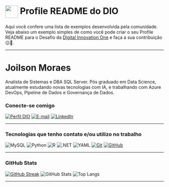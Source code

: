 <h1>
    <a href="https://www.dio.me/">
     <img align="center" width="40px" src="https://hermes.digitalinnovation.one/assets/diome/logo-minimized.png"></a>
    <span> Profile README do DIO</span>
</h1>

Aqui você confere uma lista de exemplos desenvolvida pela comunidade. Veja abaixo um exemplo simples de como você pode criar o seu Profile README para o Desafio da [Digital Innovation One](https://www.dio.me/) e faça a sua contribuição 😉🚀.

---

# Joilson Moraes

Analista de Sistemas e DBA SQL Server. Pós graduado em Data Science, atualmente estudando novas tecnologias com IA, e trabalhando com Azure DevOps, Pipeline de Dados e Governança de Dados.

### Conecte-se comigo

[![Perfil DIO](https://img.shields.io/badge/-Meu%20Perfil%20na%20DIO-30A3DC?style=for-the-badge)](https://web.dio.me/users/joilsonmoraes/)
[![E-mail](https://img.shields.io/badge/-Email-000?style=for-the-badge&logo=microsoft-outlook&logoColor=007BFF)](mailto:joilsonmoraes@outlook.com)
[![LinkedIn](https://img.shields.io/badge/-LinkedIn-000?style=for-the-badge&logo=linkedin&logoColor=30A3DC)](https://www.linkedin.com/in/joilsonmoraes/)

---

### Tecnologias que tenho contato e/ou utilizo no trabalho 

![MySQL](https://img.shields.io/badge/MySQL-00758F?style=for-the-badge&logo=mysql&logoColor=F29111)
![Python](https://img.shields.io/badge/python-000?style=for-the-badge&logo=python&logoColor=ffdd54)
![R](https://img.shields.io/badge/R-276DC3?style=for-the-badge&logo=r&logoColor=white)
![.NET](https://img.shields.io/badge/.NET-5C2D91?style=for-the-badge&logo=.net&logoColor=white)
![YAML](https://img.shields.io/badge/yaml-%23ffffff.svg?style=for-the-badge&logo=yaml&logoColor=151515)
[![Git](https://img.shields.io/badge/Git-000?style=for-the-badge&logo=git&logoColor=E94D5F)](https://git-scm.com/doc)
[![GitHub](https://img.shields.io/badge/GitHub-000?style=for-the-badge&logo=github&logoColor=30A3DC)](https://docs.github.com/)

---
### GitHub Stats

[![GitHub Streak](https://github-readme-streak-stats.herokuapp.com?user=joilms&theme=python-dark&hide_border=true&border_radius=20&date_format=M%20j%5B%2C%20Y%5D&mode=weekly&card_width=467)](https://git.io/streak-stats)
![GitHub Stats](https://github-readme-stats.vercel.app/api?username=joilms&theme=transparent&bg_color=000&border_color=000&show_icons=true&icon_color=30A3DC&title_color=F29111&text_color=FFF&card_width=467)
![Top Langs](https://github-readme-stats-git-masterrstaa-rickstaa.vercel.app/api/top-langs/?username=joilms&layout=compact&bg_color=000&border_color=000&title_color=F29111&text_color=FFF&card_width=467)

---
